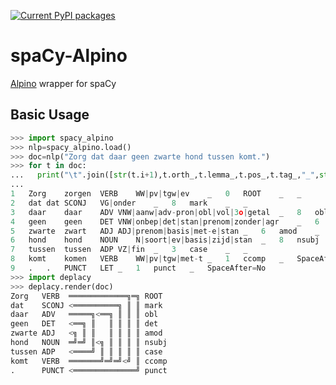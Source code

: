 [![Current PyPI packages](https://badge.fury.io/py/spacy-alpino.svg)](https://pypi.org/project/spacy-alpino/)

# spaCy-Alpino

[Alpino](http://www.let.rug.nl/vannoord/alp/Alpino/) wrapper for spaCy

## Basic Usage

```py
>>> import spacy_alpino
>>> nlp=spacy_alpino.load()
>>> doc=nlp("Zorg dat daar geen zwarte hond tussen komt.")
>>> for t in doc:
...   print("\t".join([str(t.i+1),t.orth_,t.lemma_,t.pos_,t.tag_,"_",str(0 if t.head==t else t.head.i+1),t.dep_,"_","_" if t.whitespace_ else "SpaceAfter=No"]))
...
1	Zorg	zorgen	VERB	WW|pv|tgw|ev	_	0	ROOT	_	_
2	dat	dat	SCONJ	VG|onder	_	8	mark	_	_
3	daar	daar	ADV	VNW|aanw|adv-pron|obl|vol|3o|getal	_	8	obl	_	_
4	geen	geen	DET	VNW|onbep|det|stan|prenom|zonder|agr	_	6	det	_	_
5	zwarte	zwart	ADJ	ADJ|prenom|basis|met-e|stan	_	6	amod	_	_
6	hond	hond	NOUN	N|soort|ev|basis|zijd|stan	_	8	nsubj	_	_
7	tussen	tussen	ADP	VZ|fin	_	3	case	_	_
8	komt	komen	VERB	WW|pv|tgw|met-t	_	1	ccomp	_	SpaceAfter=No
9	.	.	PUNCT	LET	_	1	punct	_	SpaceAfter=No
>>> import deplacy
>>> deplacy.render(doc)
Zorg   VERB  ═════════════╗═╗ ROOT
dat    SCONJ <══════════╗ ║ ║ mark
daar   ADV   ═════╗<══╗ ║ ║ ║ obl
geen   DET   <══╗ ║   ║ ║ ║ ║ det
zwarte ADJ   <╗ ║ ║   ║ ║ ║ ║ amod
hond   NOUN  ═╝═╝ ║<╗ ║ ║ ║ ║ nsubj
tussen ADP   <════╝ ║ ║ ║ ║ ║ case
komt   VERB  ═══════╝═╝═╝<╝ ║ ccomp
.      PUNCT <══════════════╝ punct
```

